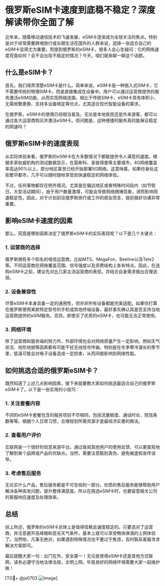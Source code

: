 # 俄罗斯eSIM卡速度到底稳不稳定？深度解读带你全面了解

近年来，随着移动通信技术的飞速发展，eSIM卡逐渐成为全球关注的焦点。特别是对于经常需要跨境旅行或长期生活在国外的人群来说，选择一张适合自己的eSIM卡显得尤为重要。而提到俄罗斯的eSIM卡，很多人会心生疑问：它的网络速度究竟如何？会不会出现不稳定的情况？今天，咱们就来聊一聊这个话题。

## 什么是eSIM卡？

首先，我们得弄清楚eSIM卡是什么。简单来说，eSIM卡是一种嵌入式SIM卡，它不需要传统的物理SIM卡，而是直接集成在设备中。用户可以通过运营商提供的服务激活eSIM功能，从而实现网络连接。相比于传统SIM卡，eSIM卡具有体积小、无需频繁更换、支持多设备绑定等优点，尤其适合现代智能设备的需求。

在俄罗斯，eSIM卡的使用已经相当普及。无论是本地居民还是外来游客，都可以通过各大运营商购买并激活eSIM卡。但问题是，这种便捷的服务真的能保证稳定的网速吗？

## 俄罗斯eSIM卡的速度表现

从实际体验来看，俄罗斯的eSIM卡在大多数情况下都能提供令人满意的速度。根据多家权威机构的测试数据显示，在莫斯科、圣彼得堡等主要城市，4G网络覆盖率高达90%以上，部分地区甚至已经开始部署5G网络。这意味着，如果你身处这些繁华都市，几乎可以随时随地享受到快速稳定的网络体验。

不过，任何事物都存在例外情况。尤其是在偏远地区或者特殊时间段内（如节假日、大型活动期间），由于用户数量激增，可能会导致网络拥堵现象，进而影响网速稳定性。因此，对于计划前往俄罗斯旅行或工作的朋友而言，提前做好功课非常重要。

## 影响eSIM卡速度的因素

那么，究竟是哪些因素决定了俄罗斯eSIM卡的实际表现呢？以下是几个关键点：

### 1. 运营商的选择
俄罗斯拥有多个知名的电信运营商，比如MTS、MegaFon、Beeline以及Tele2等。不同运营商在网络覆盖范围、信号强度以及资费结构上各有特点。因此，在选购eSIM卡之前，建议先对比几家主流运营商的表现，并结合自身需求做出合理选择。

### 2. 设备兼容性
尽管eSIM卡本身具备一定的通用性，但并非所有设备都能完美适配。如果你打算在俄罗斯使用某款特定型号的手机或其他终端设备，最好事先确认其是否支持当地运营商提供的eSIM服务。否则，即使买了优质的eSIM卡，也可能无法正常使用。

### 3. 网络环境
除了运营商和服务端的努力外，外部环境也会对网络质量产生一定影响。例如天气状况、地形地貌等因素都有可能干扰无线信号传输。特别是在冬季寒冷漫长的季节里，低温可能会对电子设备造成一定损害，从而间接影响到网络性能。

## 如何挑选合适的俄罗斯eSIM卡？

既然知道了上述几点影响因素，接下来就要教大家如何挑选最适合自己的俄罗斯eSIM卡了。以下是一些实用的小技巧：

### 1. 关注套餐内容
不同的eSIM卡套餐包含的服务项目不尽相同，包括流量额度、通话时长、短信条数等等。根据个人日常习惯，合理规划所需资源才是最经济实惠的做法。

### 2. 查看用户评价
互联网是一个很好的信息来源平台。通过查阅其他用户的使用反馈，可以更直观地了解到某个品牌或产品的优缺点。当然，需要注意甄别真伪，避免被虚假宣传误导。

### 3. 考虑售后服务
无论买什么产品，售后服务都是不可忽视的一部分。优质的售后服务能够帮助用户解决各种突发问题，提升整体满意度。所以在挑选eSIM卡时，也要留意相关公司的客服响应速度及处理效率。

## 总结

综上所述，俄罗斯的eSIM卡总体上是值得信赖且速度稳定的。只要选对了运营商，并注意避开高峰期和恶劣天气条件，基本上就可以享受畅快淋漓的上网体验了。当然啦，凡事无绝对，如果遇到特殊情况也不要过于焦虑，及时联系客服寻求解决方案即可。

最后提醒大家一句：出门在外，安全第一！无论是使用eSIM卡还是其他方式联网，请务必遵守当地法律法规，文明上网。毕竟良好的网络环境需要大家一起维护嘛！

[TG💪+ @jx0703 ![Image](https://github.com/user-attachments/assets/dbca1d08-cadb-493c-b0ec-ad6f7a83f270)]